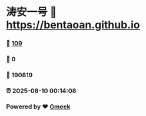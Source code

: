 # 涛安一号 :link: https://bentaoan.github.io 
### :page_facing_up: [109](https://bentaoan.github.io/tag.html) 
### :speech_balloon: 0 
### :hibiscus: 190819 
### :alarm_clock: 2025-08-10 00:14:08 
### Powered by :heart: [Gmeek](https://github.com/Meekdai/Gmeek)
